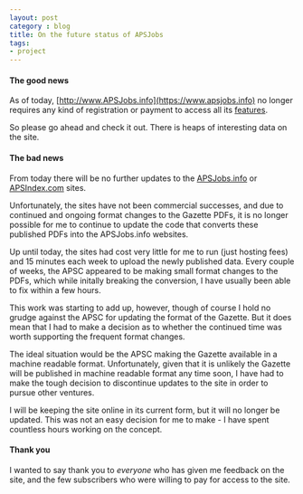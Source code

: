 ```yaml
---
layout: post
category : blog
title: On the future status of APSJobs
tags:
- project
---
```


#### The good news

As of today, [http://www.APSJobs.info](https://www.apsjobs.info) no longer requires any kind of registration or payment
to access all its [features](https://www.apsjobs.info/#/pricing).

So please go ahead and check it out. There is heaps of interesting data on the site.

#### The bad news

From today there will be no further updates to the [APSJobs.info](https://www.apsjobs.info) or [APSIndex.com](http://www.apsindex.com)
 sites.

Unfortunately, the sites have not been commercial successes, and due to continued and ongoing format changes to the
Gazette PDFs, it is no longer possible for me to continue to update the code that converts these published PDFs into the
APSJobs.info websites.

Up until today, the sites had cost very little for me to run (just hosting fees) and 15 minutes each week to upload the newly
published data. Every couple of weeks, the APSC appeared to be making small format changes to the PDFs, which while initally
breaking the conversion, I have usually been able to fix within a few hours.

This work was starting to add up, however, though of course I hold no grudge against the APSC for updating the format of
the Gazette. But it does mean that I had to make a decision as to whether the continued time was worth supporting the
frequent format changes.

The ideal situation would be the APSC making the Gazette available in a machine readable format. Unfortunately, given
that it is unlikely the Gazette will be published in machine readable format any time soon, I
have had to make the tough decision to discontinue updates to the site in order to pursue other ventures.

I will be keeping the site online in its current form, but it will no longer be updated. This was not an easy decision
for me to make - I have spent countless hours working on the concept.

#### Thank you

I wanted to say thank you to _everyone_ who has given me feedback on the site, and the few subscribers who were willing
to pay for access to the site.


